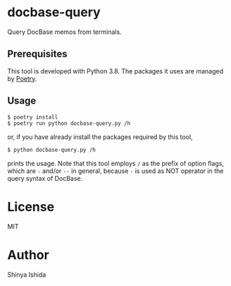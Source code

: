 # docbase-query

Query DocBase memos from terminals.

## Prerequisites

This tool is developed with Python 3.8. The packages it uses are managed by
[Poetry](https://python-poetry.org/).

## Usage

```bash
$ poetry install
$ poetry run python docbase-query.py /h
```

or, if you have already install the packages required by this tool,

```bash
$ python docbase-query.py /h
```

prints the usage. Note that this tool employs `/` as the prefix of option flags,
which are `-` and/or `--` in general, because `-` is used as NOT operator in the
query syntax of DocBase.

# License

MIT

# Author

Shinya Ishida
